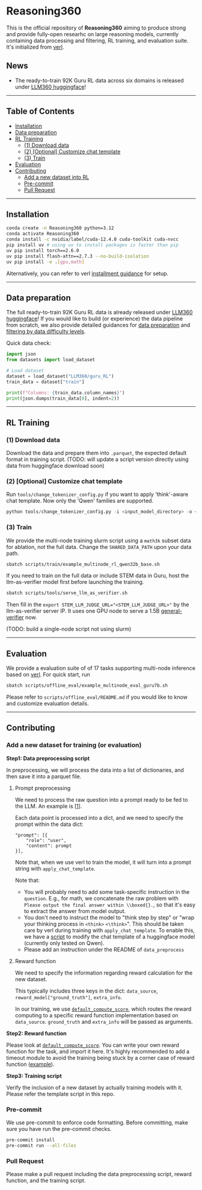 # Reasoning360

This is the official repository of **Reasoning360** aiming to produce strong and provide fully-open researhc on large reasoning models, currently containing data processing and filtering, RL training, and evaluation suite. It's initialized from [verl](https://github.com/volcengine/verl).

## News
+ The ready-to-train 92K Guru RL data across six domains is released under [LLM360 huggingface](https://huggingface.co/datasets/LLM360/guru_RL)!


---
## Table of Contents
- [Installation](#installation)
- [Data preparation](#data-preparation)
- [RL Training](#rl-training)
  - [(1) Download data](#1-download-data)
  - [(2) [Optional] Customize chat template](#2-optional-customize-chat-template)
  - [(3) Train](#3-train)
- [Evaluation](#evaluation)
- [Contributing](#contributing)
  - [Add a new dataset into RL](#add-a-new-dataset-into-rl)
  - [Pre-commit](#pre-commit)
  - [Pull Request](#pull-request)


---

## Installation

```bash
conda create -n Reasoning360 python=3.12
conda activate Reasoning360
conda install -c nvidia/label/cuda-12.4.0 cuda-toolkit cuda-nvcc
pip install uv # using uv to install packages is faster than pip
uv pip install torch==2.6.0
uv pip install flash-attn==2.7.3 --no-build-isolation
uv pip install -e .[gpu,math]
```

Alternatively, you can refer to verl [installment guidance](https://verl.readthedocs.io/en/latest/index.html) for setup.


---
## Data preparation
The full ready-to-train 92K Guru RL data is already released under [LLM360 huggingface](https://huggingface.co/datasets/LLM360/guru_RL)!  If you would like to build (or experience) the data pipeline from scratch, we also provide detailed guidances for [data preparation](./data_preprocess/README.md) and [filtering by data difficulty levels](./model_filtering/README.md).

Quick data check:
```python
import json
from datasets import load_dataset

# Load dataset
dataset = load_dataset("LLM360/guru_RL")
train_data = dataset["train"]

print(f"Columns: {train_data.column_names}")
print(json.dumps(train_data[0], indent=2))
```

---
## RL Training
### (1) Download data
Download the data and prepare them into `.parquet`, the expected default format in training script. (TODO: will update a script version directly using data from huggingface download soon)

### (2) [Optional] Customize chat template
Run `tools/change_tokenizer_config.py` if you want to apply 'think'-aware chat template. Now only the 'Qwen' families are supported.
```python
python tools/change_tokenizer_config.py -i <input_model_directory> -o <output_model_directory>
```

### (3) Train
We provide the multi-node training slurm script using a `math3k` subset data for ablation, not the full data. Change the `SHARED_DATA_PATH` upon your data path.
```bash
sbatch scripts/train/example_multinode_rl_qwen32b_base.sh
```

If you need to train on the full data or include STEM data in Guru, host the llm-as-verifier model first before launching the training.
```bash
sbatch scripts/tools/serve_llm_as_verifier.sh
```
Then fill in the `export STEM_LLM_JUDGE_URL="<STEM_LLM_JUDGE_URL>"` by the llm-as-verifier server IP. It uses one GPU node to serve a 1.5B [general-verifier](https://huggingface.co/TIGER-Lab/general-verifier) now.

(TODO: build a single-node script not using slurm)

---
## Evaluation
We provide a evaluation suite of of 17 tasks supporting multi-node inference based on [verl](https://github.com/volcengine/verl). For quick start, run
```bash
sbatch scripts/offline_eval/example_multinode_eval_guru7b.sh
```
Please refer to `scripts/offline_eval/README.md` if you would like to know and customize evaluation details.

---
## Contributing
### Add a new dataset for training (or evaluation)

**Step1: Data preprocessing script**

In preprocessing, we will process the data into a list of dictionaries, and then save it into a parquet file.

1. Prompt preprocessing

    We need to process the raw question into a prompt ready to be fed to the LLM. An example is [[1](data_preprocess/math/dapo_or1_merge_deduped.py)].

    Each data point is processed into a dict, and we need to specify the prompt within the data dict:
    ```
    "prompt": [{
        "role": "user",
        "content": prompt
    }],
    ```

    Note that, when we use verl to train the model, it will turn into a prompt string with `apply_chat_template`.

    Note that:
    - You will probably need to add some task-specific instruction in the `question`. E.g., for math, we concatenate the raw problem with `Please output the final answer within \\boxed{}.`, so that it's easy to extract the answer from model output.
    - You don't need to instruct the model to "think step by step" or "wrap your thinking process in `<think>` `<\think>`". This should be taken care by verl during training with `apply_chat_template`. To enable this, we have a [script](scripts/tools/change_tokenizer_config.py) to modify the chat template of a huggingface model (currently only tested on Qwen).
    - Please add an instruction under the README of `data_preprocess`

2. Reward function

    We need to specify the information regarding reward calculation for the new dataset.

    This typically includes three keys in the dict: `data_source`, `reward_model["ground_truth"]`, `extra_info`.

    In our training, we use [`default_compute_score`](verl/utils/reward_score/__init__.py#L17), which routes the reward computing to a specific reward function implementation based on `data_source`. `ground_truth` and `extra_info` will be passed as arguments.

**Step2: Reward function**

Please look at [`default_compute_score`](verl/utils/reward_score/__init__.py#L17). You can write your own reward function for the task, and import it here. It's highly recommended to add a timeout module to avoid the training being stuck by a corner case of reward function ([example](verl/utils/reward_score/zebra_puzzle.py)).

**Step3: Training script**

Verify the inclusion of a new dataset by actually training models with it. Please refer the template script in this repo.

### Pre-commit

We use pre-commit to enforce code formatting. Before committing, make sure you have run the pre-commit checks.
```bash
pre-commit install
pre-commit run --all-files
```

### Pull Request

Please make a pull request including the data preprocessing script, reward function, and the training script.

